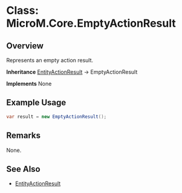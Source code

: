 # Class: MicroM.Core.EmptyActionResult
## Overview
Represents an empty action result.

**Inheritance**
[EntityActionResult](../EntityActionResult/index.md) -> EmptyActionResult

**Implements**
None

## Example Usage
```csharp
var result = new EmptyActionResult();
```
## Remarks
None.

## See Also
- [EntityActionResult](../EntityActionResult/index.md)
